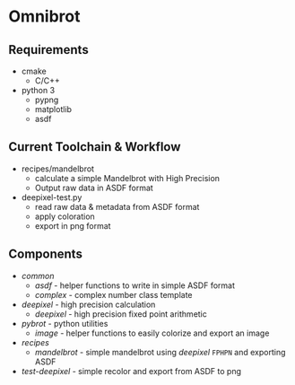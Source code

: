 # Omnibrot
## Requirements
* cmake
  * C/C++
* python 3
  * pypng
  * matplotlib
  * asdf

## Current Toolchain & Workflow

* recipes/mandelbrot
  * calculate a simple Mandelbrot with High Precision
  * Output raw data in ASDF format
* deepixel-test.py
  * read raw data & metadata from ASDF format
  * apply coloration
  * export in png format

## Components
* *common*
  * *asdf* - helper functions to write in simple ASDF format
  * *complex* - complex number class template
* *deepixel* - high precision calculation
  * *deepixel* - high precision fixed point arithmetic
* *pybrot* - python utilities
  * *image* - helper functions to easily colorize and export an image
* *recipes*
  * *mandelbrot* - simple mandelbrot using *deepixel* `FPHPN` and exporting ASDF
* *test-deepixel* - simple recolor and export from ASDF to png
